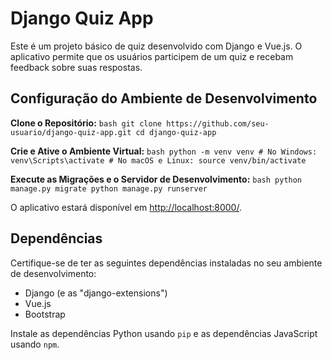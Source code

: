# Django Quiz App

Este é um projeto básico de quiz desenvolvido com Django e Vue.js. O aplicativo permite que os usuários participem de um quiz e recebam feedback sobre suas respostas.

## Configuração do Ambiente de Desenvolvimento

**Clone o Repositório:**
    ```bash
    git clone https://github.com/seu-usuario/django-quiz-app.git
    cd django-quiz-app
    ```

**Crie e Ative o Ambiente Virtual:**
    ```bash
    python -m venv venv
    # No Windows:
    venv\Scripts\activate
    # No macOS e Linux:
    source venv/bin/activate
    ```


**Execute as Migrações e o Servidor de Desenvolvimento:**
    ```bash
    python manage.py migrate
    python manage.py runserver
    ```

O aplicativo estará disponível em [http://localhost:8000/](http://localhost:8000/).

## Dependências

Certifique-se de ter as seguintes dependências instaladas no seu ambiente de desenvolvimento:

- Django (e as "django-extensions")
- Vue.js
- Bootstrap
  
Instale as dependências Python usando `pip` e as dependências JavaScript usando `npm`.

